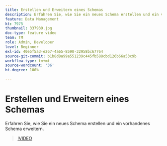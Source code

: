 ```yaml
---
title: Erstellen und Erweitern eines Schemas
description: Erfahren Sie, wie Sie ein neues Schema erstellen und ein vorhandenes Schema erweitern.
feature: Data Management
kt: 7975
thumbnail: 337939.jpg
doc-type: feature video
team: TM
role: Admin, Developer
level: Beginner
exl-id: 40e5f5a3-e267-4a65-8590-32958bc67764
source-git-commit: b1b8d8a99a551239c445fb588cbd126b66a53c9b
workflow-type: tm+mt
source-wordcount: '36'
ht-degree: 100%

---
```


# Erstellen und Erweitern eines Schemas

Erfahren Sie, wie Sie ein neues Schema erstellen und ein vorhandenes Schema erweitern.

>[!VIDEO](https://video.tv.adobe.com/v/337939?quality=12&learn=on)
